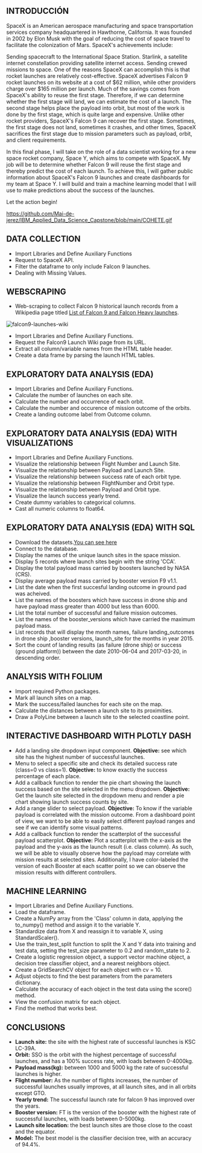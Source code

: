 ## INTRODUCCIÓN
SpaceX is an American aerospace manufacturing and space transportation services company headquartered in Hawthorne, California. It was founded in 2002 by Elon Musk with the goal of reducing the cost of space travel to facilitate the colonization of Mars. SpaceX's achievements include:

Sending spacecraft to the International Space Station.
Starlink, a satellite internet constellation providing satellite internet access.
Sending crewed missions to space.
One of the reasons SpaceX can accomplish this is that rocket launches are relatively cost-effective. SpaceX advertises Falcon 9 rocket launches on its website at a cost of $62 million, while other providers charge over $165 million per launch. Much of the savings comes from SpaceX's ability to reuse the first stage. Therefore, if we can determine whether the first stage will land, we can estimate the cost of a launch. The second stage helps place the payload into orbit, but most of the work is done by the first stage, which is quite large and expensive. Unlike other rocket providers, SpaceX's Falcon 9 can recover the first stage. Sometimes, the first stage does not land, sometimes it crashes, and other times, SpaceX sacrifices the first stage due to mission parameters such as payload, orbit, and client requirements.

In this final phase, I will take on the role of a data scientist working for a new space rocket company, Space Y, which aims to compete with SpaceX. My job will be to determine whether Falcon 9 will reuse the first stage and thereby predict the cost of each launch. To achieve this, I will gather public information about SpaceX's Falcon 9 launches and create dashboards for my team at Space Y. I will build and train a machine learning model that I will use to make predictions about the success of the launches.

Let the action begin!

https://github.com/Mai-de-jerez/IBM_Applied_Data_Science_Capstone/blob/main/COHETE.gif


## DATA COLLECTION

* Import Libraries and Define Auxiliary Functions
* Request to SpaceX API.
* Filter the dataframe to only include Falcon 9 launches.
* Dealing with Missing Values.

## WEBSCRAPING

* Web-scraping to collect Falcon 9 historical launch records from a Wikipedia page titled [List of Falcon 9 and Falcon Heavy launches](https://en.wikipedia.org/wiki/List_of_Falcon_9_and_Falcon_Heavy_launches).

![falcon9-launches-wiki](https://github.com/user-attachments/assets/af0df148-3f39-409b-9199-55213969a221)

* Import Libraries and Define Auxiliary Functions.
* Request the Falcon9 Launch Wiki page from its URL.
* Extract all column/variable names from the HTML table header.
* Create a data frame by parsing the launch HTML tables.

## EXPLORATORY DATA ANALYSIS (EDA)

* Import Libraries and Define Auxiliary Functions.
* Calculate the number of launches on each site.
* Calculate the number and occurrence of each orbit.
* Calculate the number and occurence of mission outcome of the orbits.
* Create a landing outcome label from Outcome column.

## EXPLORATORY DATA ANALYSIS (EDA) WITH VISUALIZATIONS

* Import Libraries and Define Auxiliary Functions.
* Visualize the relationship between Flight Number and Launch Site.
* Visualize the relationship between Payload and Launch Site.
* Visualize the relationship between success rate of each orbit type.
* Visualize the relationship between FlightNumber and Orbit type.
* Visualize the relationship between Payload and Orbit type.
* Visualize the launch success yearly trend.
* Create dummy variables to categorical columns.
* Cast all numeric columns to float64.

## EXPLORATORY DATA ANALYSIS (EDA) WITH SQL

* Download the datasets.[You can see here](https://github.com/Mai-de-jerez/IBM_Applied_Data_Science_Capstone/blob/main/DATASET/Spacex.csv)
* Connect to the database.
* Display the names of the unique launch sites in the space mission.
* Display 5 records where launch sites begin with the string 'CCA'.
* Display the total payload mass carried by boosters launched by NASA (CRS).
* Display average payload mass carried by booster version F9 v1.1.
* List the date when the first succesful landing outcome in ground pad was acheived.
* List the names of the boosters which have success in drone ship and have payload mass greater than 4000 but less than 6000.
* List the total number of successful and failure mission outcomes.
* List the names of the booster_versions which have carried the maximum payload mass.
* List records that will display the month names, failure landing_outcomes in drone ship ,booster versions, launch_site for the months in year 2015.
* Sort the count of landing results (as failure (drone ship) or success (ground platform)) between the date 2010-06-04 and 2017-03-20, in descending order.

## ANALYSIS WITH FOLIUM

* Import required Python packages.
* Mark all launch sites on a map.
* Mark the success/failed launches for each site on the map.
* Calculate the distances between a launch site to its proximities.
* Draw a PolyLine between a launch site to the selected coastline point.

## INTERACTIVE DASHBOARD WITH PLOTLY DASH


* Add a landing site dropdown input component.
  **Objective:** see which site has the highest number of successful launches.
* Menu to select a specific site and check its detailed success rate (class=0 vs class=1).
  **Objective:** to know exactly the success percentage of each place.
* Add a callback function to render the pie chart showing the launch success based on the site selected in the menu
dropdown.
  **Objective:** Get the launch site selected in the dropdown menu and render a pie chart showing launch success counts by site.
* Add a range slider to select payload.
  **Objective:** To know if the variable payload is correlated with the mission outcome. From a dashboard point of view, we want to be able to easily select different payload ranges and see if we can identify some visual patterns.
* Add a callback function to render the scatterplot of the successful payload scatterplot.
  **Objective:** Plot a scatterplot with the x-axis as the payload and the y-axis as the launch result (i.e. class column). As such, we will be able to visually observe how the payload may correlate with mission results at selected sites. Additionally, I have color-labeled the version of each Booster at each scatter point so we can observe the mission results with different controllers.

## MACHINE LEARNING

* Import Libraries and Define Auxiliary Functions.
* Load the dataframe.
* Create a NumPy array from the 'Class' column in data, applying the to_numpy() method and assign it to the variable Y.
* Standardize data from X and reassign it to variable X, using StandardScaler().
* Use the train_test_split function to split the X and Y data into training and test data, setting the test_size parameter 
 to 0.2 and random_state to 2.
* Create a logistic regression object, a support vector machine object, a decision tree classifier object, and a nearest neighbors object.
* Create a GridSearchCV object for each object with cv = 10.
* Adjust objects to find the best parameters from the parameters dictionary.
* Calculate the accuracy of each object in the test data using the score() method.
* View the confusion matrix for each object.
* Find the method that works best.

## CONCLUSIONS

* **Launch site:** the site with the highest rate of successful launches is KSC LC-39A.
* **Orbit:** SSO is the orbit with the highest percentage of successful launches, and has a 100% success rate, with loads between 0-4000kg.
* **Payload mass(kg):** between 1000 and 5000 kg the rate of successful launches is higher.
* **Flight number:** As the number of flights increases, the number of successful launches usually improves, at all launch sites, and in all orbits except GTO.
* **Yearly trend:** The successful launch rate for falcon 9 has improved over the years.
* **Booster version:** FT is the version of the booster with the highest rate of successful launches, with loads between 0-5000kg.
* **Launch site location:** the best launch sites are those close to the coast and the equator.
* **Model:** The best model is the classifier decision tree, with an accuracy of 94.4%.










